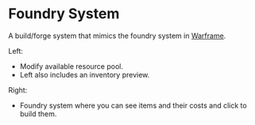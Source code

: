 # Foundry System

A build/forge system that mimics the foundry system in [Warframe](https://warframe.com).

Left: 
  - Modify available resource pool.
  - Left also includes an inventory preview.

Right:
  - Foundry system where you can see items and their costs and click to build them.